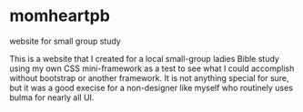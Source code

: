 # momheartpb
website for small group study

This is a website that I created for a local small-group ladies Bible study using my own CSS mini-framework 
as a test to see what I could accomplish without bootstrap or another framework. It is not anything special for sure,
but it was a good execise for a non-designer like myself who routinely uses bulma for nearly all UI.
